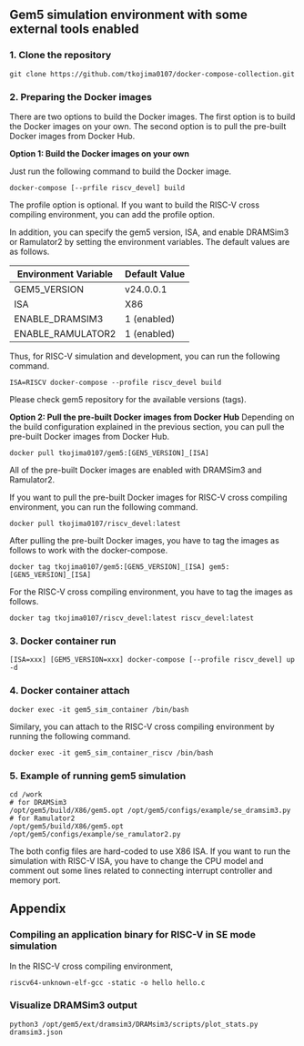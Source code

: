 ## Gem5 simulation environment with some external tools enabled

### 1. Clone the repository
```
git clone https://github.com/tkojima0107/docker-compose-collection.git
```

### 2. Preparing the Docker images
There are two options to build the Docker images. The first option is to build the Docker images on your own. The second option is to pull the pre-built Docker images from Docker Hub.

**Option 1: Build the Docker images on your own**

Just run the following command to build the Docker image.
```
docker-compose [--prfile riscv_devel] build
```
The profile option is optional. If you want to build the RISC-V cross compiling environment, you can add the profile option.

In addition, you can specify the gem5 version, ISA, and enable DRAMSim3 or Ramulator2 by setting the environment variables. The default values are as follows.

| Environment Variable | Default Value |
|----------------------|---------------|
| GEM5_VERSION         | v24.0.0.1    |
| ISA                  | X86          |
| ENABLE_DRAMSIM3      | 1 (enabled) |
| ENABLE_RAMULATOR2    | 1 (enabled) |

Thus, for RISC-V simulation and development, you can run the following command.
```
ISA=RISCV docker-compose --profile riscv_devel build
```

Please check gem5 repository for the available versions (tags).

**Option 2: Pull the pre-built Docker images from Docker Hub**
Depending on the build configuration explained in the previous section,
you can pull the pre-built Docker images from Docker Hub.
```
docker pull tkojima0107/gem5:[GEN5_VERSION]_[ISA]
```
All of the pre-built Docker images are enabled with DRAMSim3 and Ramulator2.

If you want to pull the pre-built Docker images for RISC-V cross compiling environment, you can run the following command.
```
docker pull tkojima0107/riscv_devel:latest
```

After pulling the pre-built Docker images, you have to tag the images as follows to work with the docker-compose.
```
docker tag tkojima0107/gem5:[GEN5_VERSION]_[ISA] gem5:[GEN5_VERSION]_[ISA]
```
For the RISC-V cross compiling environment, you have to tag the images as follows.
```
docker tag tkojima0107/riscv_devel:latest riscv_devel:latest
```

### 3. Docker container run
```
[ISA=xxx] [GEM5_VERSION=xxx] docker-compose [--profile riscv_devel] up -d
```

### 4. Docker container attach
```
docker exec -it gem5_sim_container /bin/bash
```

Similary, you can attach to the RISC-V cross compiling environment by running the following command.
```
docker exec -it gem5_sim_container_riscv /bin/bash
```

### 5. Example of running gem5 simulation
```
cd /work
# for DRAMSim3
/opt/gem5/build/X86/gem5.opt /opt/gem5/configs/example/se_dramsim3.py
# for Ramulator2
/opt/gem5/build/X86/gem5.opt /opt/gem5/configs/example/se_ramulator2.py
```

The both config files are hard-coded to use X86 ISA.
If you want to run the simulation with RISC-V ISA,
you have to change the CPU model and comment out some lines related to connecting interrupt controller and memory port.

## Appendix

### Compiling an application binary for RISC-V in SE mode simulation
In the RISC-V cross compiling environment,
```
riscv64-unknown-elf-gcc -static -o hello hello.c
```

### Visualize DRAMSim3 output
```
python3 /opt/gem5/ext/dramsim3/DRAMsim3/scripts/plot_stats.py dramsim3.json
```
